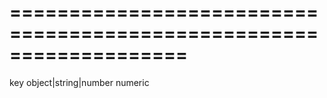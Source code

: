 <!--**
/*-------------------------------------------
    Auto-generated file. Do not modify.
-------------------------------------------

**-->
===================================================================
===================================================================

<!--shortDescription-->

<!--/shortDescription-->

<!--paramName1-->key<!--/paramName1-->
<!--paramType1-->object|string|number<!--/paramType1-->
<!--paramDescription1-->

<!--/paramDescription1-->

<!--returnType-->numeric<!--/returnType-->
<!--returnDescription-->

<!--/returnDescription-->

<!--fullDescription-->

<!--/fullDescription-->